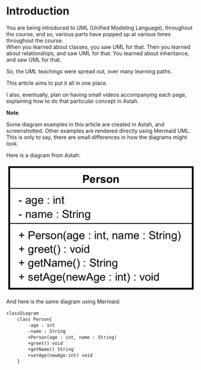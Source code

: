# Introduction

You are being introduced to UML (Unified Modeling Language), throughout the course, and so, various parts have popped up at various times throughout the course.\
When you learned about classes, you saw UML for that. Then you learned about relationships, and saw UML for that. You learned about inheritance, and saw UML for that.

So, the UML teachings were spread out, over many learning paths.

This article aims to put it all in one place.

I also, eventually, plan on having small videos accompanying each page, explaining how to do that particular concept in Astah.

**Note**

Some diagram examples in this article are created in Astah, and screenshotted. Other examples are rendered directly using Mermaid UML. This is only to say, there are small differences in how the diagrams might look. 

Here is a diagram from Astah:

![astah example](Resources/class-example.png)

And here is the same diagram using Mermaid:

```mermaid
classDiagram
    class Person{
        -age : int
        -name : String
        +Person(age : int, name : String)
        +greet() void
        +getName() String
        +setAge(newAge:int) void
    }
```